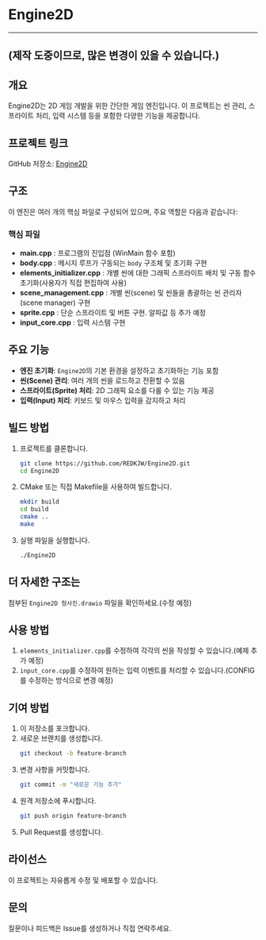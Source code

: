 # Engine2D

---
(제작 도중이므로, 많은 변경이 있을 수 있습니다.)
---
## 개요
Engine2D는 2D 게임 개발을 위한 간단한 게임 엔진입니다. 이 프로젝트는 씬 관리, 스프라이트 처리, 입력 시스템 등을 포함한 다양한 기능을 제공합니다.

## 프로젝트 링크
GitHub 저장소: [Engine2D](https://github.com/REDKJW/Engine2D)

## 구조
이 엔진은 여러 개의 핵심 파일로 구성되어 있으며, 주요 역할은 다음과 같습니다:

### 핵심 파일
- **main.cpp** : 프로그램의 진입점 (WinMain 함수 포함)
- **body.cpp** : 메시지 루프가 구동되는 `body` 구조체 및 초기화 구현
- **elements_initializer.cpp** : 개별 씬에 대한 그래픽 스프라이트 배치 및 구동 함수 초기화(사용자가 직접 편집하여 사용)
- **scene_management.cpp** : 개별 씬(scene) 및 씬들을 총괄하는 씬 관리자(scene manager) 구현
- **sprite.cpp** : 단순 스프라이트 및 버튼 구현. 알파값 등 추가 예정
- **input_core.cpp** : 입력 시스템 구현

## 주요 기능
- **엔진 초기화**: `Engine2D`의 기본 환경을 설정하고 초기화하는 기능 포함
- **씬(Scene) 관리**: 여러 개의 씬을 로드하고 전환할 수 있음
- **스프라이트(Sprite) 처리**: 2D 그래픽 요소를 다룰 수 있는 기능 제공
- **입력(Input) 처리**: 키보드 및 마우스 입력을 감지하고 처리

## 빌드 방법
1. 프로젝트를 클론합니다.
   ```sh
   git clone https://github.com/REDKJW/Engine2D.git
   cd Engine2D
   ```
2. CMake 또는 직접 Makefile을 사용하여 빌드합니다.
   ```sh
   mkdir build
   cd build
   cmake ..
   make
   ```
3. 실행 파일을 실행합니다.
   ```sh
   ./Engine2D
   ```

## 더 자세한 구조는
첨부된 `Engine2D 청사진.drawio` 파일을 확인하세요.(수정 예정)

## 사용 방법
1. `elements_initializer.cpp`를 수정하여 각각의 씬을 작성할 수 있습니다.(예제 추가 예정)
3. `input_core.cpp`를 수정하여 원하는 입력 이벤트를 처리할 수 있습니다.(CONFIG를 수정하는 방식으로 변경 예정)

## 기여 방법
1. 이 저장소를 포크합니다.
2. 새로운 브랜치를 생성합니다.
   ```sh
   git checkout -b feature-branch
   ```
3. 변경 사항을 커밋합니다.
   ```sh
   git commit -m "새로운 기능 추가"
   ```
4. 원격 저장소에 푸시합니다.
   ```sh
   git push origin feature-branch
   ```
5. Pull Request를 생성합니다.

## 라이선스
이 프로젝트는 자유롭게 수정 및 배포할 수 있습니다.

## 문의
질문이나 피드백은 Issue를 생성하거나 직접 연락주세요.
